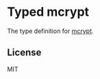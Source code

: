 # Typed mcrypt

The type definition for [mcrypt](https://github.com/tugrul/node-mcrypt).

## License

MIT
